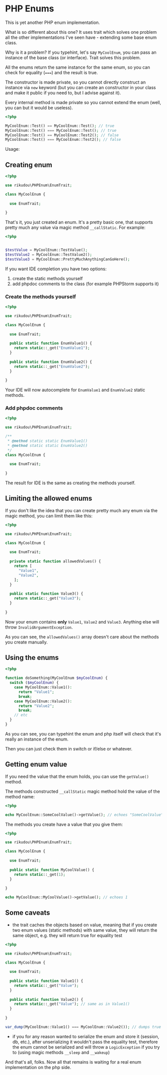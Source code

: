 # PHP Enums

This is yet another PHP enum implementation.

What is so different about this one? It uses trait which solves one problem all the
other implementations I've seen have - extending some base enum class.

Why is it a problem? If you typehint, let's say `MyCoolEnum`, you can pass an instance
of the base class (or interface). Trait solves this problem.

All the enums return the same instance for the same enum, so you can check for equality
(`===`) and the result is true.

The constructor is made private, so you cannot directly construct an instance via
`new` keyword (but you can create an constructor in your class and make it public
if you need to, but I advise against it).

Every internal method is made private so you cannot extend the enum (well, you can
but it would be useless).

```php
<?php

MyCoolEnum::Test() == MyCoolEnum::Test(); // true
MyCoolEnum::Test() === MyCoolEnum::Test(); // true
MyCoolEnum::Test() == MyCoolEnum::Test2(); // false
MyCoolEnum::Test() === MyCoolEnum::Test2(); // false
```

Usage:

## Creating enum

```php
<?php

use rikudou\PHPEnum\EnumTrait;

class MyCoolEnum {
  
  use EnumTrait;
  
}
```

That's it, you just created an enum. It's a pretty basic one, that supports pretty much
any value via magic method `__callStatic`. For example:

```php
<?php


$testValue = MyCoolEnum::TestValue();
$testValue2 = MyCoolEnum::TestValue2();
$testValue3 = MyCoolEnum::PrettyMuchAnythingCanGoHere();
```

If you want IDE completion you have two options:

1. create the static methods yourself
2. add phpdoc comments to the class (for example PHPStorm supports it)

### Create the methods yourself

```php
<?php

use rikudou\PHPEnum\EnumTrait;

class MyCoolEnum {
  
  use EnumTrait;
  
  public static function EnumValue1() {
    return static::_get("EnumValue1");
  }
  
  public static function EnumValue2() {
    return static::_get("EnumValue2");
  }
  
}
```

Your IDE will now autocomplete for `EnumValue1` and `EnumValue2` static methods.

### Add phpdoc comments

```php
<?php

use rikudou\PHPEnum\EnumTrait;

/**
 * @method static static EnumValue1()
 * @method static static EnumValue2()
 */
class MyCoolEnum {
  
  use EnumTrait;
  
}
```

The result for IDE is the same as creating the methods yourself.

## Limiting the allowed enums

If you don't like the idea that you can create pretty much any enum via the magic
method, you can limit them like this:

```php
<?php

use rikudou\PHPEnum\EnumTrait;

class MyCoolEnum {
  
  use EnumTrait;
  
  private static function allowedValues() {
    return [
      "Value1",
      "Value2",
    ];
  }
  
  public static function Value3() {
    return static::_get("Value3");
  }
  
}
```

Now your enum contains **only** `Value1`, `Value2` and `Value3`.
Anything else will throw `InvalidArgumentException`.

As you can see, the `allowedValues()` array doesn't care about the methods
you create manually.

## Using the enums

```php
<?php

function doSomething(MyCoolEnum $myCoolEnum) {
  switch ($myCoolEnum) {
    case MyCoolEnum::Value1():
      return "Value1";
      break;
    case MyCoolEnum::Value2():
      return "Value2";
      break;
    // etc
  }
}
```

As you can see, you can typehint the enum and php itself will check that it's really
an instance of the enum.

Then you can just check them in switch or if/else or whatever.

## Getting enum value

If you need the value that the enum holds, you can use the `getValue()` method.

The methods constructed `__callStatic` magic method hold the value of the method name:

```php
<?php

echo MyCoolEnum::SomeCoolValue()->getValue(); // echoes "SomeCoolValue"
```

The methods you create have a value that you give them:

```php
<?php

use rikudou\PHPEnum\EnumTrait;

class MyCoolEnum {
  
  use EnumTrait;
  
  public static function MyCoolValue() {
    return static::_get(1);
  }
  
}

echo MyCoolEnum::MyCoolValue()->getValue(); // echoes 1
```

## Some caveats

- the trait caches the objects based on value, meaning that if you create
two enum values (static methods) with same value, they will return the same object,
e.g. they will return true for equality test

```php
<?php

use rikudou\PHPEnum\EnumTrait;

class MyCoolEnum {
  
  use EnumTrait;
  
  public static function Value1() {
    return static::_get("Value");
  }
  
  public static function Value2() {
    return static::_get("Value"); // same as in Value1()
  }
  
}

var_dump(MyCoolEnum::Value1() === MyCoolEnum::Value2()); // dumps true

```

- if you for any reason wanted to serialize the enum and store it (session, db, etc.),
after unserializing it wouldn't pass the equality test, therefore the enum cannot be
serialized and will throw a `LogicException` if you try to (using magic methods 
`__sleep` and `__wakeup`)


And that's all, folks. Now all that remains is waiting for a real enum implementation
on the php side.